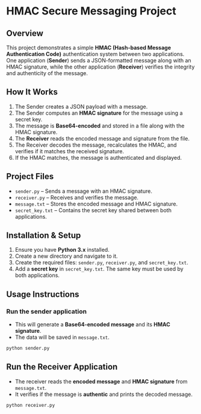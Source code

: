 # HMAC Secure Messaging Project

## Overview
This project demonstrates a simple **HMAC (Hash-based Message Authentication Code)** authentication system between two applications. One application (**Sender**) sends a JSON-formatted message along with an HMAC signature, while the other application (**Receiver**) verifies the integrity and authenticity of the message.

## How It Works
1. The Sender creates a JSON payload with a message.
2. The Sender computes an **HMAC signature** for the message using a secret key.
3. The message is **Base64-encoded** and stored in a file along with the HMAC signature.
4. The **Receiver** reads the encoded message and signature from the file.
5. The Receiver decodes the message, recalculates the HMAC, and verifies if it matches the received signature.
6. If the HMAC matches, the message is authenticated and displayed.

## Project Files
- `sender.py` – Sends a message with an HMAC signature.
- `receiver.py` – Receives and verifies the message.
- `message.txt` – Stores the encoded message and HMAC signature.
- `secret_key.txt` – Contains the secret key shared between both applications.

## Installation & Setup
1. Ensure you have **Python 3.x** installed.
2. Create a new directory and navigate to it.
3. Create the required files: `sender.py`, `receiver.py`, and `secret_key.txt`.
4. Add a **secret key** in `secret_key.txt`. The same key must be used by both applications.

## Usage Instructions
### **Run the sender application**
- This will generate a **Base64-encoded message** and its **HMAC signature**.
- The data will be saved in `message.txt`.

```sh
python sender.py
```
## Run the Receiver Application
- The receiver reads the **encoded message** and **HMAC signature** from `message.txt`.
- It verifies if the message is **authentic** and prints the decoded message.

```sh
python receiver.py
```


